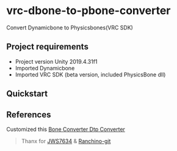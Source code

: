# vrc-dbone-to-pbone-converter
Convert Dynamicbone to Physicsbones(VRC SDK) 

## Project requirements
- Project version Unity 2019.4.31f1
- Imported Dynamicbone
- Imported VRC SDK (beta version, included PhysicsBone dll) 

## Quickstart



## References
Customized this [Bone Converter Dtp Converter](https://ranchino.booth.pm/items/3701802)
> Thanx for [JWS7634](https://github.com/JWS7634) & [Ranchino-git](https://github.com/Ranchino-git)
